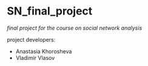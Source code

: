 # SN_final_project
*final project for the course on social network analysis*

project developers:

* Anastasia Khorosheva
* Vladimir Vlasov

